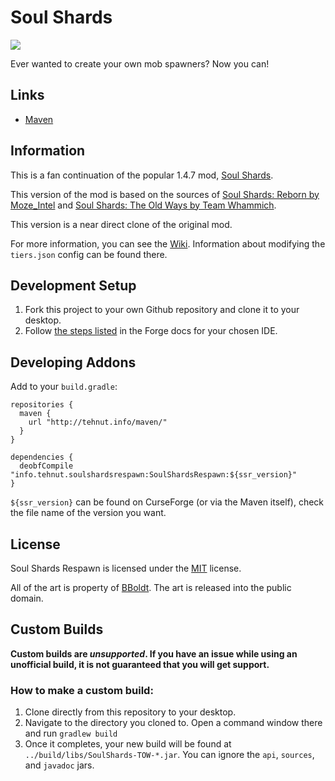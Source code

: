 # Soul Shards

<a href="https://www.curseforge.com/minecraft/mc-mods/creeperhost-presents-soul-shards"><img src="http://cf.way2muchnoise.eu/full_576589_downloads.svg" /></a>


Ever wanted to create your own mob spawners? Now you can!

## Links

* [Maven](http://tehnut.info/maven/info/tehnut/soulshardsrespawn/SoulShardsRespawn/)

## Information

This is a fan continuation of the popular 1.4.7 mod, [Soul Shards](http://www.minecraftforum.net/forums/mapping-and-modding/minecraft-mods/1285901-1-6-4-forgeirc-v1-0-18-soul-shards-v2-0-15-and#soulshards).

This version of the mod is based on the sources of [Soul Shards: Reborn by Moze_Intel](http://www.minecraftforum.net/forums/mapping-and-modding/minecraft-mods/wip-mods/1445947-1-7-10-soul-shards-reborn-original-soul-shards) and [Soul Shards: The Old Ways by Team Whammich](http://www.minecraftforum.net/forums/mapping-and-modding/minecraft-mods/2329877-soul-shards-the-old-ways-rc9-update).

This version is a near direct clone of the original mod.

For more information, you can see the [Wiki](https://github.com/TehNut/Soul-Shards-Respawn/wiki). Information about modifying the `tiers.json` config can be found there.

## Development Setup

1. Fork this project to your own Github repository and clone it to your desktop.
2. Follow [the steps listed](http://mcforge.readthedocs.io/en/latest/gettingstarted/#from-zero-to-modding) in the Forge docs for your chosen IDE.

## Developing Addons

Add to your `build.gradle`:

    repositories {
      maven {
        url "http://tehnut.info/maven/"
      }
    }
    
    dependencies {
      deobfCompile "info.tehnut.soulshardsrespawn:SoulShardsRespawn:${ssr_version}"
    }
`${ssr_version}` can be found on CurseForge (or via the Maven itself), check the file name of the version you want.

## License

Soul Shards Respawn is licensed under the [MIT](https://tldrlegal.com/license/mit-license) license.

All of the art is property of [BBoldt](https://github.com/BBoldt/). The art is released into the public domain.

## Custom Builds
   
**Custom builds are *unsupported*. If you have an issue while using an unofficial build, it is not guaranteed that you will get support.**
   
### How to make a custom build:
   
1. Clone directly from this repository to your desktop.
2. Navigate to the directory you cloned to. Open a command window there and run `gradlew build`
3. Once it completes, your new build will be found at `../build/libs/SoulShards-TOW-*.jar`. You can ignore the `api`, `sources`, and `javadoc` jars.
